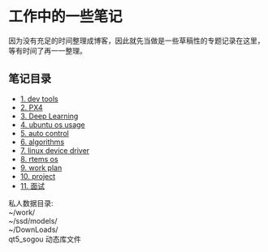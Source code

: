 # 工作中的一些笔记
  因为没有充足的时间整理成博客，因此就先当做是一些草稿性的专题记录在这里，等有时间了再一一整理。

## 笔记目录
- [1. dev tools ](./dev_tools/)         
- [2. PX4 ](./px4/)         
- [3. Deep Learning ](./deeplearning/)           
- [4. ubuntu os usage ](./ubuntu_os_usage/)        
- [5. auto control ](./auto_control_system/)       
- [6. algorithms ](./algorithms/)       
- [7. linux device driver ](./linux_driver/)      
- [8. rtems os](./rtems/)         
- [9. work plan ](./work_plan/)  
- [10. project ](./software_project/)  
- [11. 面试 ](./interview/)  


私人数据目录:    
~/work/    
~/ssd/models/    
~/DownLoads/   
qt5_sogou 动态库文件   
